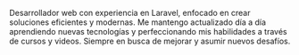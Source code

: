 Desarrollador web con experiencia en Laravel, enfocado en crear soluciones eficientes y modernas. Me mantengo actualizado día a día aprendiendo nuevas tecnologías y perfeccionando mis habilidades a través de cursos y videos. Siempre en busca de mejorar y asumir nuevos desafíos.

